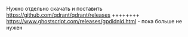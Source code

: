 Нужно отдельно скачать и поставить 
https://github.com/qdrant/qdrant/releases 
++++++++
https://www.ghostscript.com/releases/gpdldnld.html - пока больше не нужен